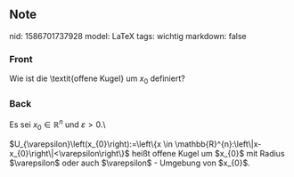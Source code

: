 ## Note
nid: 1586701737928
model: LaTeX
tags: wichtig
markdown: false

### Front
Wie ist die \textit{offene Kugel} um $x_0$ definiert?

### Back
Es sei $x_{0} \in \mathbb{R}^{n}$ und $\varepsilon>0$.\\
<div>
  <div>
    $U_{\varepsilon}\left(x_{0}\right):=\left\{x \in
    \mathbb{R}^{n}:\left\|x-x_{0}\right\|<\varepsilon\right\}$
    heißt offene Kugel um $x_{0}$ mit Radius $\varepsilon$ oder
    auch $\varepsilon$ - Umgebung von $x_{0}$.
  </div>
</div>
